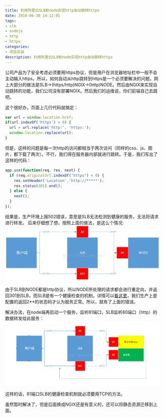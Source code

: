 ```yaml
---
title: 利用阿里云SLB和node实现http自动跳转https
date: 2016-06-30 14:12:01
tags:
- slb
- nodejs
- http
- https
categories:
- 项目实战
description: 利用阿里云SLB和node实现http自动跳转https
---
```

公司产品为了安全考虑必须要用https协议，但是用户在浏览器地址栏中一般不会主动输入https。所以，如何自动从http跳转到https是一个必须要解决的问题。网上大部分的做法是SLB->(https/http)NGIX->(http)NODE。然后由NGIX来实现自动跳转的功能，我们公司没有部署NGIX。然后我们的运维说，你们前端自己去跳吧。

这个很好办，页面上几行代码就搞定：
```javascript
var url = window.location.href;  
if(url.indexOf('https') < 0) {  
  url = url.replace('http:', 'https:');  
  window.location.replace(url);  
}  
```

但是，这样的问题是每一次http的访问都相当于两次访问（同样的css、js、图片，都下载了两次）。不行，我们得在服务器内部就进行跳转。于是，我们写出了这样的代码：
```javascript
app.use(function(req, res, next) {  
  if (req.originalUrl.indexOf("https") < 0) {  
    res.setHeader('Location','http://*****');  
    res.status(301).end();  
  } else {  
    next();  
  }  
}); 
```

结果是，生产环境上报502错误，意思是SLB无法检测到健康的服务，无法将请求进行转发。
后来仔细想了想，按照上面的做法，是这么个情况:
![1.jpg](slb-http-https/1.jpg)

由于SLB到NODE都是http协议，所以NODE所处理的请求都会进行重定向，并返回301到SLB，而SLB是有一个健康检查的机制，详情可以[看这里](https://help.aliyun.com/knowledge_detail/13057332.html)，我们生产上是配置的返回2**的状态码才认为服务正常。所以，就有了上面的错误。

解决办法，在node端再启动一个服务，监听81端口，SLB监听80端口（http）的数据转发给此服务：
![2.png](slb-http-https/2.png)

这样的话，81端口SLB的健康检查机制就必须要用TCP的方法。

虽然暂时解决了，但是后面换成NGIX还是有意义的，还可以将静态资源迁移到上面。